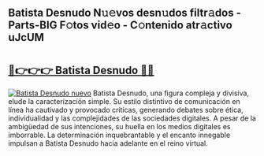 ## Batista Desnudo N𝚞𝚎vos desn𝚞dos filtr𝚊dos - Parts-BIG F𝚘tos vid𝚎o - C𝚘ntenido atr𝚊ctivo uJcUM

# <h2><a href="http://mb67izf.tromn.icu/?c=Batista+Desnudo">🔗👉👉👉 Batista Desnudo 🔗🔗</a></h2>

[![Batista Desnudo nuevo](https://i.imgur.com/pEAQMta.gif)](http://mb67izf.tromn.icu/?c=Batista+Desnudo)
Batista Desnudo, una figura compleja y divisiva, elude la caracterización simple. Su estilo distintivo de comunicación en línea ha cautivado y provocado críticas, generando debates sobre ética, individualidad y las complejidades de las sociedades digitales. A pesar de la ambigüedad de sus intenciones, su huella en los medios digitales es imborrable. La determinación inquebrantable y el encanto innegable impulsan a Batista Desnudo hacia adelante en el reino virtual.
